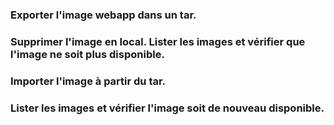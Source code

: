 
### Exporter l'image webapp dans un tar.


### Supprimer l'image en local. Lister les images et vérifier que l'image ne soit plus disponible.


### Importer l'image à partir du tar. 


### Lister les images et vérifier l'image soit de nouveau disponible.


